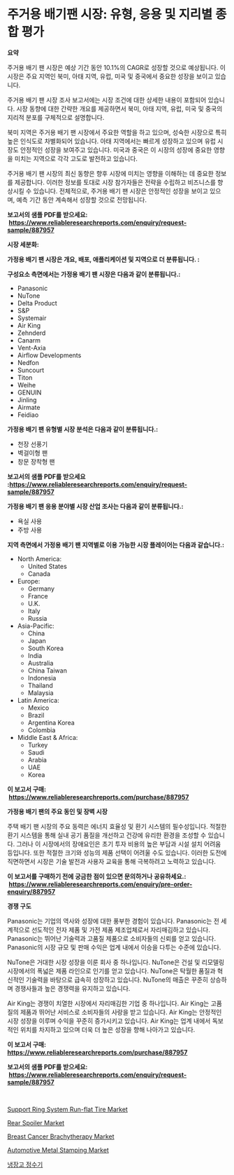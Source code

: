 <p><h1>주거용 배기팬 시장: 유형, 응용 및 지리별 종합 평가</h1></p><p><strong>요약</strong></p>
<p><p>주거용 배기 팬 시장은 예상 기간 동안 10.1%의 CAGR로 성장할 것으로 예상됩니다. 이 시장은 주요 지역인 북미, 아태 지역, 유럽, 미국 및 중국에서 중요한 성장을 보이고 있습니다.</p><p>주거용 배기 팬 시장 조사 보고서에는 시장 조건에 대한 상세한 내용이 포함되어 있습니다. 시장 동향에 대한 간략한 개요를 제공하면서 북미, 아태 지역, 유럽, 미국 및 중국의 지리적 분포를 구체적으로 설명합니다.</p><p>북미 지역은 주거용 배기 팬 시장에서 주요한 역할을 하고 있으며, 성숙한 시장으로 특히 높은 인식도로 차별화되어 있습니다. 아태 지역에서는 빠르게 성장하고 있으며 유럽 시장도 안정적인 성장을 보여주고 있습니다. 미국과 중국은 이 시장의 성장에 중요한 영향을 미치는 지역으로 각각 고도로 발전하고 있습니다.</p><p>주거용 배기 팬 시장의 최신 동향은 향후 시장에 미치는 영향을 이해하는 데 중요한 정보를 제공합니다. 이러한 정보를 토대로 시장 참가자들은 전략을 수립하고 비즈니스를 향상시킬 수 있습니다. 전체적으로, 주거용 배기 팬 시장은 안정적인 성장을 보이고 있으며, 예측 기간 동안 계속해서 성장할 것으로 전망됩니다.</p></p>
<p><strong>보고서의 샘플 PDF를 받으세요: &nbsp;<a href="https://www.reliableresearchreports.com/enquiry/request-sample/887957">https://www.reliableresearchreports.com/enquiry/request-sample/887957</a></strong></p>
<p><strong>시장 세분화:</strong></p>
<p><strong> 가정용 배기 팬 시장은 개요, 배포, 애플리케이션 및 지역으로 더 분류됩니다. :</strong></p>
<p><strong>구성요소 측면에서는 가정용 배기 팬 시장은 다음과 같이 분류됩니다.:</strong></p>
<p><ul><li>Panasonic</li><li>NuTone</li><li>Delta Product</li><li>S&P</li><li>Systemair</li><li>Air King</li><li>Zehnderd</li><li>Canarm</li><li>Vent-Axia</li><li>Airflow Developments</li><li>Nedfon</li><li>Suncourt</li><li>Titon</li><li>Weihe</li><li>GENUIN</li><li>Jinling</li><li>Airmate</li><li>Feidiao</li></ul></p>
<p><strong> 가정용 배기 팬 유형별 시장 분석은 다음과 같이 분류됩니다.:</strong></p>
<p><ul><li>천장 선풍기</li><li>벽걸이형 팬</li><li>창문 장착형 팬</li></ul></p>
<p><strong>보고서의 샘플 PDF를 받으세요 :<a href="https://www.reliableresearchreports.com/enquiry/request-sample/887957">https://www.reliableresearchreports.com/enquiry/request-sample/887957</a></strong></p>
<p><strong> 가정용 배기 팬 응용 분야별 시장 산업 조사는 다음과 같이 분류됩니다.:</strong></p>
<p><ul><li>욕실 사용</li><li>주방 사용</li></ul></p>
<p><strong>지역 측면에서 가정용 배기 팬 지역별로 이용 가능한 시장 플레이어는 다음과 같습니다.:</strong></p>
<p><ul>
    <li>
        North America:
        <ul>
            <li>United States</li>
            <li>Canada</li>
        </ul>
    </li>
    <li>
        Europe:
        <ul>
            <li>Germany</li>
            <li>France</li>
            <li>U.K.</li>
            <li>Italy</li>
            <li>Russia</li>
        </ul>
    </li>
    <li>
        Asia-Pacific:
        <ul>
            <li>China</li>
            <li>Japan</li>
            <li>South Korea</li>
            <li>India</li>
            <li>Australia</li>
            <li>China Taiwan</li>
            <li>Indonesia</li>
            <li>Thailand</li>
            <li>Malaysia</li>
        </ul>
    </li>
    <li>
        Latin America:
        <ul>
            <li>Mexico</li>
            <li>Brazil</li>
            <li>Argentina Korea</li>
            <li>Colombia</li>
        </ul>
    </li>
    <li>
        Middle East & Africa:
        <ul>
            <li>Turkey</li>
            <li>Saudi</li>
            <li>Arabia</li>
            <li>UAE</li>
            <li>Korea</li>
        </ul>
    </li>
    </ul></p>
<p><strong>이 보고서 구매: &nbsp;<a href="https://www.reliableresearchreports.com/purchase/887957">https://www.reliableresearchreports.com/purchase/887957</a></strong></p>
<p><strong>가정용 배기 팬의 주요 동인 및 장벽 시장</strong></p>
<p><p>주택 배기 팬 시장의 주요 동력은 에너지 효율성 및 환기 시스템의 필수성입니다. 적절한 환기 시스템을 통해 실내 공기 품질을 개선하고 건강에 유리한 환경을 조성할 수 있습니다. 그러나 이 시장에서의 장애요인은 초기 투자 비용의 높은 부담과 시설 설치 어려움 등입니다. 또한 적절한 크기와 성능의 제품 선택이 어려울 수도 있습니다. 이러한 도전에 직면하면서 시장은 기술 발전과 사용자 교육을 통해 극복하려고 노력하고 있습니다.</p></p>
<p><strong>이 보고서를 구매하기 전에 궁금한 점이 있으면 문의하거나 공유하세요.: &nbsp;<a href="https://www.reliableresearchreports.com/enquiry/pre-order-enquiry/887957">https://www.reliableresearchreports.com/enquiry/pre-order-enquiry/887957</a></strong></p>
<p><strong>경쟁 구도</strong></p>
<p><p>Panasonic는 기업의 역사와 성장에 대한 풍부한 경험이 있습니다. Panasonic는 전 세계적으로 선도적인 전자 제품 및 가전 제품 제조업체로서 자리매김하고 있습니다. Panasonic는 뛰어난 기술력과 고품질 제품으로 소비자들의 신뢰를 얻고 있습니다. Panasonic의 시장 규모 및 판매 수익은 업계 내에서 이승을 다투는 수준에 있습니다.</p><p>NuTone은 거대한 시장 성장을 이룬 회사 중 하나입니다. NuTone은 건설 및 리모델링 시장에서의 폭넓은 제품 라인으로 인기를 얻고 있습니다. NuTone은 탁월한 품질과 혁신적인 기술력을 바탕으로 급속히 성장하고 있습니다. NuTone의 매출은 꾸준히 상승하며 경쟁사들과 높은 경쟁력을 유지하고 있습니다.</p><p>Air King는 경쟁이 치열한 시장에서 자리매김한 기업 중 하나입니다. Air King는 고품질의 제품과 뛰어난 서비스로 소비자들의 사랑을 받고 있습니다. Air King는 안정적인 시장 성장을 이루며 수익을 꾸준히 증가시키고 있습니다. Air King는 업계 내에서 독보적인 위치를 차지하고 있으며 더욱 더 높은 성장을 향해 나아가고 있습니다.</p></p>
<p><strong>이 보고서 구매: &nbsp; <a href="https://www.reliableresearchreports.com/purchase/887957">https://www.reliableresearchreports.com/purchase/887957</a></strong></p>
<p><strong>보고서의 샘플 PDF를 받으세요: &nbsp;<a href="https://www.reliableresearchreports.com/enquiry/request-sample/887957">https://www.reliableresearchreports.com/enquiry/request-sample/887957</a></strong><strong></strong></p>
<p>&nbsp;</p>
<p><p><a href="https://issuu.com/reportprime-2/docs/support-ring-system-run-flat-tire-market-size-2030">Support Ring System Run-flat Tire Market</a></p><p><a href="https://github.com/GroverBarry/Market-Research-Report-List-4/blob/main/rear-spoiler-market.md">Rear Spoiler Market</a></p><p><a href="https://fearless-okapi-6c8.notion.site/Breast-Cancer-Brachytherapy-Market-Share-Market-New-Trends-Analysis-Report-By-Type-By-Application-57e5c2ef8f3b4457a65f051e9c4e60e3">Breast Cancer Brachytherapy Market</a></p><p><a href="https://github.com/lylyparadise/Market-Research-Report-List-2/blob/main/automotive-metal-stamping-market.md">Automotive Metal Stamping Market</a></p><p><a href="https://github.com/vsap75a286l/Market-Research-Report-List-1/blob/main/8464259187593.md">냉장고 정수기</a></p></p>